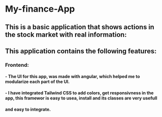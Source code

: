 # My-finance-App

## This is a basic application that shows actions in the stock market with real information:

## This application contains the following features:

### Frontend:

#### - The UI for this app, was made with angular, which helped me to modularize each part of the UI.
#### - I have integrated Tailwind CSS to add colors, get responsivness in the app, this framewor is easy to usea, install and its classes are very usefull
####   and easy to integrate.
